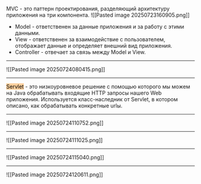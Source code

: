 MVC - это паттерн проектирования, разделяющий архитектуру приложения на три компонента.
![[Pasted image 20250723160905.png]]
- Model - ответственен за данные приложения и за работу с этими данными.
- View - ответственен за взаимодействие с пользователем, отображает данные и определяет внешний вид приложения.
- Controller - отвечает за связь между Model и View.

---

![[Pasted image 20250724080415.png]]

---

<mark style="background: #FFB86CA6;">Servlet</mark> - это низкоуровневое решение с помощью которого мы можем на Java обрабатывать входящие HTTP запросы нашего Web приложения. Используется класс-наследник от Servlet, в котором описано, как обрабатывать конкретные urlы.

---

![[Pasted image 20250724110752.png]]

---

![[Pasted image 20250724111025.png]]

---

![[Pasted image 20250724115040.png]]

---

![[Pasted image 20250724120611.png]]
